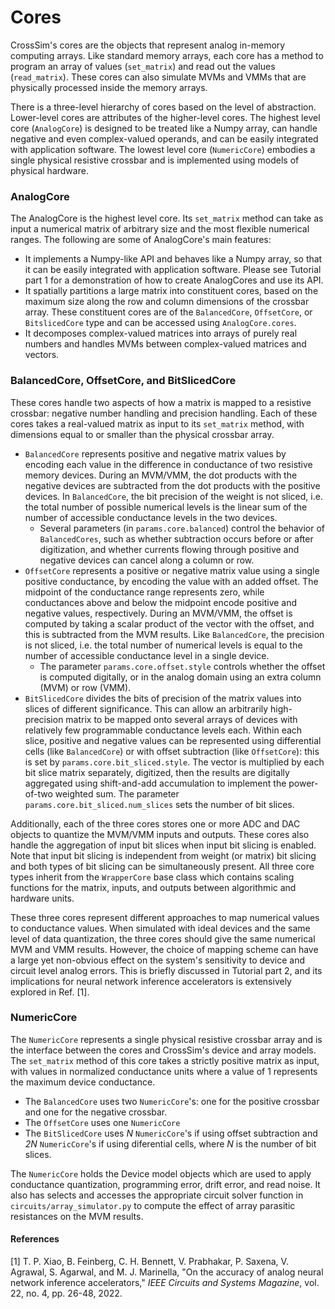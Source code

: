 # Cores

CrossSim's cores are the objects that represent analog in-memory computing arrays. Like standard memory arrays, each core has a method to program an array of values (``set_matrix``) and read out the values (``read_matrix``). These cores can also simulate MVMs and VMMs that are physically processed inside the memory arrays.

There is a three-level hierarchy of cores based on the level of abstraction. Lower-level cores are attributes of the higher-level cores. The highest level core (``AnalogCore``) is designed to be treated like a Numpy array, can handle negative and even complex-valued operands, and can be easily integrated with application software. The lowest level core (``NumericCore``) embodies a single physical resistive crossbar and is implemented using models of physical hardware.

### AnalogCore

The AnalogCore is the highest level core. Its ``set_matrix`` method can take as input a numerical matrix of arbitrary size and the most flexible numerical ranges. The following are some of AnalogCore's main features:
- It implements a Numpy-like API and behaves like a Numpy array, so that it can be easily integrated with application software. Please see Tutorial part 1 for a demonstration of how to create AnalogCores and use its API.
- It spatially partitions a large matrix into constituent cores, based on the maximum size along the row and column dimensions of the crossbar array. These constituent cores are of the ``BalancedCore``, ``OffsetCore``, or ``BitslicedCore`` type and can be accessed using ``AnalogCore.cores``.
- It decomposes complex-valued matrices into arrays of purely real numbers and handles MVMs between complex-valued matrices and vectors.

### BalancedCore, OffsetCore, and BitSlicedCore

These cores handle two aspects of how a matrix is mapped to a resistive crossbar: negative number handling and precision handling. Each of these cores takes a real-valued matrix as input to its ``set_matrix`` method, with dimensions equal to or smaller than the physical crossbar array.

- ``BalancedCore`` represents positive and negative matrix values by encoding each value in the difference in conductance of two resistive memory devices. During an MVM/VMM, the dot products with the negative devices are subtracted from the dot products with the positive devices. In ``BalancedCore``, the bit precision of the weight is not sliced, i.e. the total number of possible numerical levels is the linear sum of the number of accessible conductance levels in the two devices. 
	- Several parameters (in ``params.core.balanced``) control the behavior of ``BalancedCores``, such as whether subtraction occurs before or after digitization, and whether currents flowing through positive and negative devices can cancel along a column or row.
- ``OffsetCore`` represents a positive or negative matrix value using a single positive conductance, by encoding the value with an added offset. The midpoint of the conductance range represents zero, while conductances above and below the midpoint encode positive and negative values, respectively. During an MVM/VMM, the offset is computed by taking a scalar product of the vector with the offset, and this is subtracted from the MVM results. Like ``BalancedCore``, the precision is not sliced, i.e. the total number of numerical levels is equal to the number of accessible conductance level in a single device.
	- The parameter ``params.core.offset.style`` controls whether the offset is computed digitally, or in the analog domain using an extra column (MVM) or row (VMM).
- ``BitSlicedCore`` divides the bits of precision of the matrix values into slices of different significance. This can allow an arbitrarily high-precision matrix to be mapped onto several arrays of devices with relatively few programmable conductance levels each. Within each slice, positive and negative values can be represented using differential cells (like ``BalancedCore``) or with offset subtraction (like ``OffsetCore``): this is set by ``params.core.bit_sliced.style``. The vector is multiplied by each bit slice matrix separately, digitized, then the results are digitally aggregated using shift-and-add accumulation to implement the power-of-two weighted sum. The parameter ``params.core.bit_sliced.num_slices`` sets the number of bit slices.

Additionally, each of the three cores stores one or more ADC and DAC objects to quantize the MVM/VMM inputs and outputs. These cores also handle the aggregation of input bit slices when input bit slicing is enabled. Note that input bit slicing is independent from weight (or matrix) bit slicing and both types of bit slicing can be simultaneously present. All three core types inherit from the ``WrapperCore`` base class which contains scaling functions for the matrix, inputs, and outputs between algorithmic and hardware units.

These three cores represent different approaches to map numerical values to conductance values. When simulated with ideal devices and the same level of data quantization, the three cores should give the same numerical MVM and VMM results. However, the choice of mapping scheme can have a large yet non-obvious effect on the system's sensitivity to device and circuit level analog errors. This is briefly discussed in Tutorial part 2, and its implications for neural network inference accelerators is extensively explored in Ref. [1].

### NumericCore

The ``NumericCore`` represents a single physical resistive crossbar array and is the interface between the cores and CrossSim's device and array models. The ``set_matrix`` method of this core takes a strictly positive matrix as input, with values in normalized conductance units where a value of 1 represents the maximum device conductance.
- The ``BalancedCore`` uses two ``NumericCore``'s: one for the positive crossbar and one for the negative crossbar.
- The ``OffsetCore`` uses one ``NumericCore``
- The ``BitSlicedCore`` uses _N_ ``NumericCore``'s if using offset subtraction and _2N_ ``NumericCore``'s if using diferential cells, where _N_ is the number of bit slices.

The ``NumericCore`` holds the Device model objects which are used to apply conductance quantization, programming error, drift error, and read noise. It also has selects and accesses the appropriate circuit solver function in ``circuits/array_simulator.py`` to compute the effect of array parasitic resistances on the MVM results.

#### References

[1] T. P. Xiao, B. Feinberg, C. H. Bennett, V. Prabhakar, P. Saxena, V. Agrawal, S. Agarwal, and M. J. Marinella, "On the accuracy of analog neural network inference accelerators," _IEEE Circuits and Systems Magazine_, vol. 22, no. 4, pp. 26-48, 2022.
